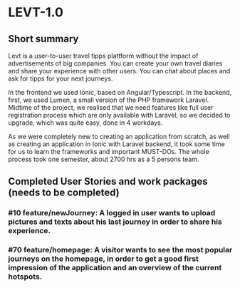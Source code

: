 # LEVT-1.0

## Short summary

Levt is a user-to-user travel tipps plattform without the impact of advertisements of big companies. You can create your own travel diaries and share your experience with other users. You can chat about places and ask for tipps for your next journeys.

In the frontend we used Ionic, based on Angular/Typescript. In the backend, first, we used Lumen, a small version of the PHP framework Laravel. Midtime of the project, we realised that we need features like full user registration process which are only available with Laravel, so we decided to upgrade, which was quite easy, done in 4 workdays.

As we were completely new to creating an application from scratch, as well as creating an application in Ionic with Laravel backend, it took some time for us to learn the frameworks and important MUST-DOs. The whole process took one semester, about 2700 hrs as a 5 persons team.

## Completed User Stories and work packages (needs to be completed)

### #10 feature/newJourney: A logged in user wants to upload pictures and texts about his last journey in order to share his experience.

### #70 feature/homepage: A visitor wants to see the most popular journeys on the homepage, in order to get a good first impression of the application and an overview of the current hotspots.

